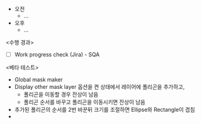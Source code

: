 - 오전
	- ...
- 오후
	- ...

<수행 경과>
- [ ] Work progress check (Jira) - SQA

<베타 테스트>
- Global mask maker
- Display other mask layer 옵션을 켠 상태에서 레이어에 폴리곤을 추가하고,
	- 폴리곤을 이동할 경우 잔상이 남음
	- 폴리곤 순서를 바꾸고 폴리곤을 이동시키면 잔상이 남음
- 추가된 폴리곤의 순서를 2번 바꾼뒤 크기를 조절하면 Ellipse와 Rectangle이 겹침
- 